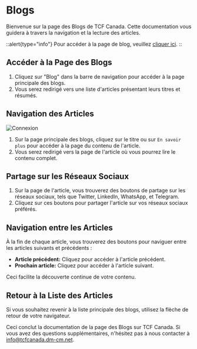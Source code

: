 # Blogs

Bienvenue sur la page des Blogs de TCF Canada. Cette documentation vous guidera à travers la navigation et la lecture des articles.

::alert{type="info"}
Pour accéder à la page de blog, veuillez [cliquer ici](https://tcfcanada.dm-cm.net/blog).
::

## Accéder à la Page des Blogs

1. Cliquez sur "Blog" dans la barre de navigation pour accéder à la page principale des blogs.
2. Vous serez redirigé vers une liste d'articles présentant leurs titres et résumés.

## Navigation des Articles

![Connexion](/img/authentification/37.png)

1. Sur la page principale des blogs, cliquez sur le titre ou sur `En savoir plus` pour accéder à la page du contenu de l'article.
2. Vous serez redirigé vers la page de l'article où vous pourrez lire le contenu complet.

## Partage sur les Réseaux Sociaux

1. Sur la page de l'article, vous trouverez des boutons de partage sur les réseaux sociaux, tels que Twitter, LinkedIn, WhatsApp, et Telegram.
2. Cliquez sur ces boutons pour partager l'article sur vos réseaux sociaux préférés.

## Navigation entre les Articles

À la fin de chaque article, vous trouverez des boutons pour naviguer entre les articles suivants et précédents :

- **Article précédent:** Cliquez pour accéder à l'article précédent.
- **Prochain article:** Cliquez pour accéder à l'article suivant.

Ceci facilite la découverte continue de votre contenu.

## Retour à la Liste des Articles

Si vous souhaitez revenir à la liste principale des blogs, utilisez la flèche de retour de votre navigateur.

Ceci conclut la documentation de la page des Blogs sur TCF Canada. Si vous avez des questions supplémentaires, n'hésitez pas à nous contacter à info@tcfcanada.dm-cm.net.
